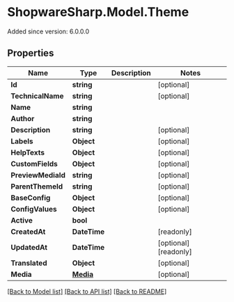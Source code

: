 # ShopwareSharp.Model.Theme
Added since version: 6.0.0.0

## Properties

Name | Type | Description | Notes
------------ | ------------- | ------------- | -------------
**Id** | **string** |  | [optional] 
**TechnicalName** | **string** |  | [optional] 
**Name** | **string** |  | 
**Author** | **string** |  | 
**Description** | **string** |  | [optional] 
**Labels** | **Object** |  | [optional] 
**HelpTexts** | **Object** |  | [optional] 
**CustomFields** | **Object** |  | [optional] 
**PreviewMediaId** | **string** |  | [optional] 
**ParentThemeId** | **string** |  | [optional] 
**BaseConfig** | **Object** |  | [optional] 
**ConfigValues** | **Object** |  | [optional] 
**Active** | **bool** |  | 
**CreatedAt** | **DateTime** |  | [readonly] 
**UpdatedAt** | **DateTime** |  | [optional] [readonly] 
**Translated** | **Object** |  | [optional] 
**Media** | [**Media**](Media.md) |  | [optional] 

[[Back to Model list]](../README.md#documentation-for-models) [[Back to API list]](../README.md#documentation-for-api-endpoints) [[Back to README]](../README.md)

